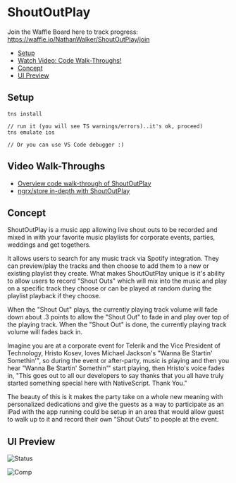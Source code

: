 # ShoutOutPlay

Join the Waffle Board here to track progress:
https://waffle.io/NathanWalker/ShoutOutPlay/join

* [Setup](#setup)
* [Watch Video: Code Walk-Throughs!](#video-walk-throughs)
* [Concept](#concept)
* [UI Preview](#ui-preview)

## Setup

```
tns install

// run it (you will see TS warnings/errors)..it's ok, proceed)
tns emulate ios

// Or you can use VS Code debugger :)
```

## Video Walk-Throughs

* [Overview code walk-through of ShoutOutPlay](https://www.youtube.com/watch?v=lLLuDpoSS_w)
* [ngrx/store in-depth with ShoutOutPlay](https://www.youtube.com/watch?v=OIcWjVmy2xs)

## Concept

ShoutOutPlay is a music app allowing live shout outs to be recorded and mixed in with your favorite music playlists for corporate events, parties, weddings and get togethers.

It allows users to search for any music track via Spotify integration. They can preview/play the tracks and then choose to add them to a new or existing playlist they create. What makes ShoutOutPlay unique is it's ability to allow users to record "Shout Outs" which will mix into the music and play on a specific track they choose or can be played at random during the playlist playback if they choose.

When the "Shout Out" plays, the currently playing track volume will fade down about .3 points to allow the "Shout Out" to fade in and play over top of the playing track. When the "Shout Out" is done, the currently playing track volume will fades back in.

Imagine you are at a corporate event for Telerik and the Vice President of Technology, Hristo Kosev, loves Michael Jackson's "Wanna Be Startin' Somethin'", so during the event or after-party, music is playing and then you hear "Wanna Be Startin' Somethin'" start playing, then Hristo's voice fades in, "This goes out to all our developers to say thanks that you all have truly started something special here with NativeScript. Thank You."

The beauty of this is it makes the party take on a whole new meaning with personalized dedications and give the guests as a way to participate as an iPad with the app running could be setup in an area that would allow guest to walk up to it and record their own "Shout Outs" to people at the event.

## UI Preview

![Status](https://cdn.filestackcontent.com/RqD32VFSlWM1vLBPrgpg?v=0)

![Comp](https://cdn.filestackcontent.com/NiGHnUhTQuqp4KUxsRlr?v=0)